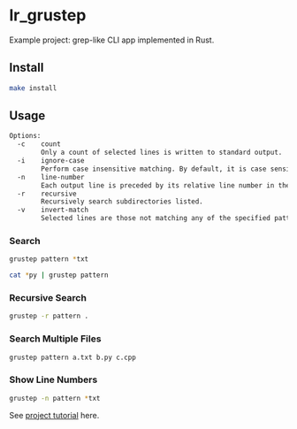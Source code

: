 # lr_grustep

Example project: grep-like CLI app implemented in Rust.

## Install

```bash
make install
```

## Usage

```txt
Options:
  -c    count
        Only a count of selected lines is written to standard output.
  -i    ignore-case
        Perform case insensitive matching. By default, it is case sensitive.
  -n    line-number
        Each output line is preceded by its relative line number in the file, starting at line 1. This option is ignored if -count is specified.
  -r    recursive
        Recursively search subdirectories listed.
  -v    invert-match
        Selected lines are those not matching any of the specified patterns.
```

### Search

```bash
grustep pattern *txt

cat *py | grustep pattern
```

### Recursive Search

```bash
grustep -r pattern .
```

### Search Multiple Files

```bash
grustep pattern a.txt b.py c.cpp
```

### Show Line Numbers

```bash
grustep -n pattern *txt
```

See [project tutorial](https://literank.com/project/12/intro) here.
